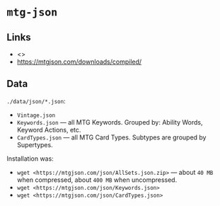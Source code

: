 # `mtg-json`

## Links

* <>
* <https://mtgjson.com/downloads/compiled/>

## 

## Data

`./data/json/*.json`:

* `Vintage.json`
* `Keywords.json` — all MTG Keywords. Grouped by: Ability Words, Keyword Actions, etc.
* `CardTypes.json` — all MTG Card Types. Subtypes are grouped by Supertypes.

Installation was:

* `wget <https://mtgjson.com/json/AllSets.json.zip>` — about `40 MB` when compressed, about `400 MB` when uncompressed.
* `wget <https://mtgjson.com/json/Keywords.json>` 
* `wget <https://mtgjson.com/json/CardTypes.json>` 

## 